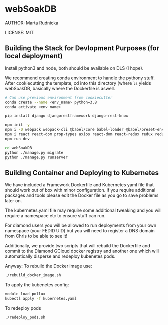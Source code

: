 # webSoakDB

AUTHOR: Marta Rudnicka

LICENSE: MIT

## Building the Stack for Devlopment Purposes (for local deployment)

Install python3 and node, both should be available on DLS (I hope).

We recommend creating conda environment to handle the pythony stuff. After cookiecutting the template, cd into this directory (where `ls` yields webSoakDB, basically where the Dockerfile is aswell.

```bash
# Can use previous environment from cookiecutter
conda create --name <env_name> python=3.8
conda activate <env_name>

pip install django djangorestframework django-rest-knox

npm init -y
npm i -D webpack webpack-cli @babel/core babel-loader @babel/preset-env @babel/preset-react babel-plugin-transform-class-properties
npm i react react-dom prop-types axios react-dom react-redux redux redux-devtools-extension redux-thunk remote-redux-devtools
npm run dev

cd webSoakDB
python ./manage.py migrate
python ./manage.py runserver
```

## Building Container and Deploying to Kubernetes

We have included a Framework Dockerfile and Kubernetes yaml file that should work out of box with minor configuration.
If you require additional packages and tools please edit the Docker file as you go to save problems later on.

The kubernetes.yaml file may require some additional tweaking and you will require a namespace etc to ensure stuff can run.

For diamond users you will be allowed to run deployments from your own namespace (your FEDID UID) but you will need to register a DNS domain from Chris to be able to see it!

Additionally, we provide two scripts that will rebuild the Dockerfile and commit to the Diamond GCloud docker registry and another one which will automatically disperse and redeploy kubenetes pods.

Anyway:
To rebuild the Docker image use:

```bash
./rebuild_docker_image.sh
```

To apply the kubenetes config:

```bash
module load pollux
kubectl apply -f kubernetes.yaml
```

To redeploy pods

```bash
./redeploy_pods.sh
```
